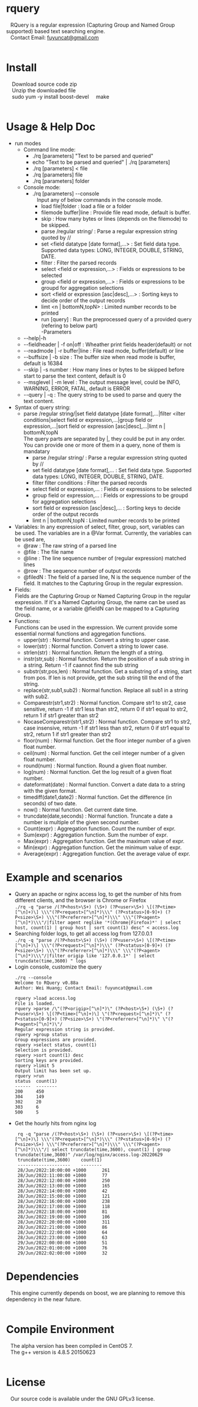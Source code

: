 # rquery
&nbsp;&nbsp;&nbsp;RQuery is a regular expression (Capturing Group and Named Group supported) based text searching engine.<br />
&nbsp;&nbsp;&nbsp;Contact Email: fuyuncat@gmail.com<br />
<br />
# Install
&nbsp;&nbsp;&nbsp; Download source code zip<br />
&nbsp;&nbsp;&nbsp; Unzip the downloaded file<br />
&nbsp;&nbsp;&nbsp; sudo yum -y install boost-devel
&nbsp;&nbsp;&nbsp; make<br />
<br />
# Usage & Help Doc
- run modes
   - Command line mode:<br />
      - ./rq [parameters] "Text to be parsed and queried"<br />
      - echo "Text to be parsed and queried" | ./rq [parameters]<br />
      - ./rq [parameters] < file<br />
      - ./rq [parameters] file<br />
      - ./rq [parameters] folder<br />
   - Console mode:
      - ./rq [parameters] --console<br />
   &nbsp;&nbsp;&nbsp;Input any of below commands in the console mode.<br />
         - load file|folder : load a file or a folder<br />
         - filemode buffer|line : Provide file read mode, default is buffer.<br />
         - skip <N> : How many bytes or lines (depends on the filemode) to be skipped.<br />
         - parse /regular string/ : Parse a regular expression string quoted by //<br />
         - set <field datatype [date format],...> : Set field data type. Supported data types: LONG, INTEGER, DOUBLE, STRING, DATE.<br />
         - filter <filter conditions> : Filter the parsed records<br />
         - select <field or expression,...> : Fields or expressions to be selected<br />
         - group <field or expression,...> : Fields or expressions to be groupd for aggregation selections<br />
         - sort <field or expression [asc|desc],...> : Sorting keys to decide order of the output records<br />
         - limt <n | bottomN,topN> : Limited number records to be printed<br />
         - run [query] : Run the preprocessed query of a provided query (refering to below part)<br />
-Parameters
   - --help|-h<br />
   - --fieldheader | -f on|off : Wheather print fields header(default) or not<br />
   - --readmode | -r buffer|line : File read mode, buffer(default) or line<br />
   - --buffsize | -b size : The buffer size when read mode is buffer, default is 16384<br />
   - --skip | -s number : How many lines or bytes to be skipped before start to parse the text content, default is 0<br />
   - --msglevel | -m level : The output message level, could be INFO, WARNING, ERROR, FATAL, default is ERROR<br />
   - --query | -q <qeury string> : The query string to be used to parse and query the text content.<br />
- Syntax of query string:
   - parse /regular string/|set field datatype [date format],...|filter <ilter conditions|select field or expression,...|group field or expression,...|sort field or expression [asc|desc],...|limt n | bottomN,topN<br />
 The query parts are separated by |, they could be put in any order. You can provide one or more of them in a query, none of them is mandatary<br />
      - parse /regular string/ : Parse a regular expression string quoted by //<br />
      - set field datatype [date format],... : Set field data type. Supported data types: LONG, INTEGER, DOUBLE, STRING, DATE.<br />
      - filter filter conditions : Filter the parsed records<br />
      - select field or expression,... : Fields or expressions to be selected<br />
      - group field or expression,... : Fields or expressions to be groupd for aggregation selections<br />
      - sort field or expression [asc|desc],... : Sorting keys to decide order of the output records<br />
      - limt n | bottomN,topN : Limited number records to be printed<br />
- Variables:
In any expression of select, filter, group, sort, variables can be used. The variables are in a @Var format. Currently, the variables can be used are,<br />
   - @raw : The raw string of a parsed line<br />
   - @file : The file name<br />
   - @line : The line sequence number of (regular expression) matched lines<br />
   - @row : The sequence number of output records<br />
   - @filedN : The field of a parsed line, N is the sequence number of the field. It matches to the Capturing Group in the regular expression.<br />
- Fields:<br />
Fields are the Capturing Group or Named Capturing Group in the regular expression. If it's a Named Capturing Group, the name can be used as the field name, or a variable @fieldN can be mapped to a Capturing Group. <br />
- Functions:<br />
Functions can be used in the expression. We current provide some essential normal functions and aggregation functions.
   - upper(str) : Normal function. Convert a string to upper case.<br />
   - lower(str) : Normal function. Convert a string to lower case.<br />
   - strlen(str) : Normal function. Return the length of a string.<br />
   - instr(str,sub) : Normal function. Return the position of a sub string in a string. Return -1 if caannot find the sub string<br />
   - substr(str,pos,len) : Normal function. Get a substring of a string, start from pos. If len is not provide, get the sub string till the end of the string.<br />
   - replace(str,sub1,sub2) : Normal function. Replace all sub1 in a string with sub2.<br />
   - Comparestr(str1,str2) : Normal function. Compare str1 to str2, case sensitive, return -1 if str1 less than str2, return 0 if str1 equal to str2, return 1 if str1 greater than str2<br />
   - NocaseComparestr(str1,str2) : Normal function. Compare str1 to str2, case insensive, return -1 if str1 less than str2, return 0 if str1 equal to str2, return 1 if str1 greater than str2<br />
   - floor(num) : Normal function. Get the floor integer number of a given float number.<br />
   - ceil(num) : Normal function. Get the ceil integer number of a given float number.<br />
   - round(num) : Normal function. Round a given float number.<br />
   - log(num) : Normal function. Get the log result of a given float number.<br />
   - dateformat(date) : Normal function. Convert a date data to a string with the given format.<br />
   - timediff(date1,date2) : Normal function. Get the difference (in seconds) of two date.<br />
   - now() : Normal function. Get current date time.<br />
   - truncdate(date,seconds) : Normal function. Truncate a date a number is multiple of the given second number.<br />
   - Count(expr) : Aggregation function. Count the number of expr.<br />
   - Sum(expr) : Aggregation function. Sum the number of expr.<br />
   - Max(expr) : Aggregation function. Get the maximum value of expr.<br />
   - Min(expr) : Aggregation function. Get the minimum value of expr.<br />
   - Average(expr) : Aggregation function. Get the average value of expr.<br />
# Example and scenarios
- Query an apache or nginx access log, to get the number of hits from different clients, and the browser is Chrome or Firefox<br />
`./rq -q "parse /(?P<host>\S+) (\S+) (?P<user>\S+) \[(?P<time>[^\n]+)\] \\\"(?P<request>[^\n]*)\\\" (?P<status>[0-9]+) (?P<size>\S+) \\\"(?P<referrer>[^\n]*)\\\" \\\"(?P<agent>[^\n]*)\\\"/|filter agent reglike '*(Chrome|Firefox)*' | select host, count(1) | group host | sort count(1) desc" < access.log`
- Searching folder logs, to get all access log from 127.0.0.1<br />
`./rq -q "parse /(?P<host>\S+) (\S+) (?P<user>\S+) \[(?P<time>[^\n]+)\] \\\"(?P<request>[^\n]*)\\\" (?P<status>[0-9]+) (?P<size>\S+) \\\"(?P<referrer>[^\n]*)\\\" \\\"(?P<agent>[^\n]*)\\\"/|filter origip like '127.0.0.1*' | select truncdate(time,3600) " logs`
- Login console, customize the query
   ```
   ./rq --console
   Welcome to RQuery v0.88a
   Author: Wei Huang; Contact Email: fuyuncat@gmail.com

   rquery >load access.log
   File is loaded.
   rquery >parse /\"(?P<origip>[^\n]*)\" (?P<host>\S+) (\S+) (?P<user>\S+) \[(?P<time>[^\n]+)\] \"(?P<request>[^\n]*)\" (?P<status>[0-9]+) (?P<size>\S+) \"(?P<referrer>[^\n]*)\" \"(?P<agent>[^\n]*)\"/
   Regular expression string is provided.
   rquery >group status
   Group expressions are provided.
   rquery >select status, count(1)
   Selection is provided.
   rquery >sort count(1) desc
   Sorting keys are provided.
   rquery >limit 5
   Output limit has been set up.
   rquery >run
   status  count(1)
   ------  --------
   200     450
   304     149
   302     20
   303     6
   500     5
   ```
- Get the hourly hits from nginx log
   ```
    rq -q "parse /(?P<host>\S+) (\S+) (?P<user>\S+) \[(?P<time>[^\n]+)\] \\\"(?P<request>[^\n]*)\\\" (?P<status>[0-9]+) (?P<size>\S+) \\\"(?P<referrer>[^\n]*)\\\" \\\"(?P<agent>[^\n]*)\\\"/| select truncdate(time,3600), count(1) | group truncdate(time,3600)" /var/log/nginx/access.log-20220629
    truncdate(time,3600)    count(1)
    --------------------    --------
    28/Jun/2022:10:00:00 +1000      261
    28/Jun/2022:11:00:00 +1000      77
    28/Jun/2022:12:00:00 +1000      250
    28/Jun/2022:13:00:00 +1000      165
    28/Jun/2022:14:00:00 +1000      42
    28/Jun/2022:15:00:00 +1000      121
    28/Jun/2022:16:00:00 +1000      238
    28/Jun/2022:17:00:00 +1000      118
    28/Jun/2022:18:00:00 +1000      81
    28/Jun/2022:19:00:00 +1000      106
    28/Jun/2022:20:00:00 +1000      311
    28/Jun/2022:21:00:00 +1000      86
    28/Jun/2022:22:00:00 +1000      64
    28/Jun/2022:23:00:00 +1000      63
    29/Jun/2022:00:00:00 +1000      51
    29/Jun/2022:01:00:00 +1000      76
    29/Jun/2022:02:00:00 +1000      32
   ```

# Dependencies
&nbsp;&nbsp;&nbsp;This engine currently depends on boost, we are planning to remove this dependency in the near future.<br />
<br />
# Compile Environment
&nbsp;&nbsp;&nbsp;The alpha version has been compiled in CentOS 7.<br />
&nbsp;&nbsp;&nbsp;The g++ version is 4.8.5 20150623<br />
<br />
# License
&nbsp;&nbsp;&nbsp;Our source code is available under the GNU GPLv3 license.<br />
<br />
